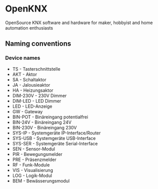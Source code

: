 # OpenKNX
OpenSource KNX software and hardware for maker, hobbyist and home automation enthusiasts


## Naming conventions

### Device names

* TS - Tasterschnittstelle
* AKT - Aktor 
* SA - Schaltaktor 
* JA - Jalousieaktor
* HA - Heizungsaktor
* DIM-230V - 230V Dimmer  
* DIM-LED - LED Dimmer
* LED - LED-Anzeige 
* GW - Gateway
* BIN-POT - Binäreingang potentialfrei
* BIN-24V - Binäreingang 24V
* BIN-230V - Binäreingang 230V
* SYS-IP - Systemgeräte IP-Interface/Router
* SYS-USB - Systemgeräte USB-Interface
* SYS-SER - Systemgeräte Serial-Interface
* SEN - Sensor-Modul
* PIR - Bewegungsmelder
* PRE - Präsenzmelder
* RF - Funk-Module 
* VIS - Visualisierung
* LOG - Logik-Modul
* BEM - Bewässerungsmodul

